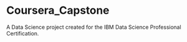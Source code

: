 # Coursera_Capstone

A Data Science project created for the IBM Data Science Professional Certification.
